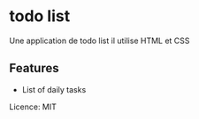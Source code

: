 # todo list

Une application de todo list
il utilise HTML et CSS

## Features

- List of daily tasks

Licence: MIT
